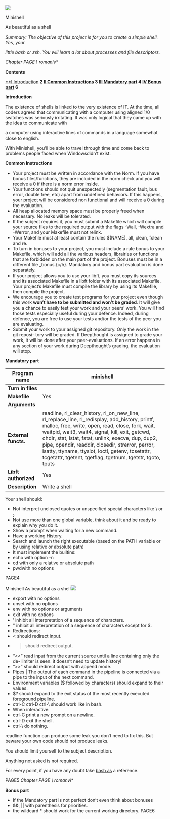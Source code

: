 ﻿![](Aspose.Words.edc1f137-3bfc-490a-af28-8dbe3ff06195.001.png)

Minishell

As beautiful as a shell

*Summary: The objective of this project is for you to create a simple shell. Yes, your*

*little bash or zsh. You will learn a lot about processes and file descriptors.*

**Chapter PAGE \\* romaniv**

**Contents**

[**I Introduction](#_page2_x72.00_y72.00) **2 [II Common Instructions](#_page3_x72.00_y72.00) 3 [III Mandatory part](#_page4_x72.00_y72.00) 4 [IV Bonus part](#_page6_x72.00_y74.49) 6**

**Introduction**

The existence of shells is linked to the very existence of IT. At the time, all coders agreed that communicating with a computer using aligned 1/0 switches was seriously irritating. It was only logical that they came up with the idea to communicate with

a computer using interactive lines of commands in a language somewhat close to english.

With Minishell, you’ll be able to travel through time and come back to problems people faced when Windowsdidn’t exist.

**Common Instructions**

- Your project must be written in accordance with the Norm. If you have bonus files/functions, they are included in the norm check and you will receive a 0 if there is a norm error inside.
- Your functions should not quit unexpectedly (segmentation fault, bus error, double free, etc) apart from undefined behaviors. If this happens, your project will be considered non functional and will receive a 0 during the evaluation.
- All heap allocated memory space must be properly freed when necessary. No leaks will be tolerated.
- If the subject requires it, you must submit a Makefile which will compile your source files to the required output with the flags -Wall, -Wextra and -Werror, and your Makefile must not relink.
- Your Makefile must at least contain the rules $(NAME), all, clean, fclean and re.
- To turn in bonuses to your project, you must include a rule bonus to your Makefile, which will add all the various headers, librairies or functions that are forbidden on the main part of the project. Bonuses must be in a different file \_bonus.{c/h}. Mandatory and bonus part evaluation is done separately.
- If your project allows you to use your libft, you must copy its sources and its associated Makefile in a libft folder with its associated Makefile. Your project’s Makefile must compile the library by using its Makefile, then compile the project.
- We encourage you to create test programs for your project even though this work **won’t have to be submitted and won’t be graded**. It will give you a chance to easily test your work and your peers’ work. You will find those tests especially useful during your defence. Indeed, during defence, you are free to use your tests and/or the tests of the peer you are evaluating.
- Submit your work to your assigned git repository. Only the work in the git reposi- tory will be graded. If Deepthought is assigned to grade your work, it will be done after your peer-evaluations. If an error happens in any section of your work during Deepthought’s grading, the evaluation will stop.

**Mandatory part**



|**Program name**|minishell|
| - | - |
|**Turn in files**||
|**Makefile**|Yes|
|**Arguments**||
|**External functs.**|readline, rl\_clear\_history, rl\_on\_new\_line, rl\_replace\_line, rl\_redisplay, add\_history, printf, malloc, free, write, open, read, close, fork, wait, waitpid, wait3, wait4, signal, kill, exit, getcwd, chdir, stat, lstat, fstat, unlink, execve, dup, dup2, pipe, opendir, readdir, closedir, strerror, perror, isatty, ttyname, ttyslot, ioctl, getenv, tcsetattr, tcgetattr, tgetent, tgetflag, tgetnum, tgetstr, tgoto, tputs|
|**Libft authorized**|Yes|
|**Description**|Write a shell|
Your shell should:

- Not interpret unclosed quotes or unspecified special characters like \ or ;.
- Not use more than one global variable, think about it and be ready to explain why you do it.
- Show a prompt when waiting for a new command.
- Have a working History.
- Search and launch the right executable (based on the PATH variable or by using relative or absolute path)
- It must implement the builtins:
- echo with option -n
- cd with only a relative or absolute path
- pwdwith no options

PAGE4

Minishell As beautiful as a shell![](Aspose.Words.edc1f137-3bfc-490a-af28-8dbe3ff06195.002.png)

- export with no options
- unset with no options
- env with no options or arguments
- exit with no options
- ’ inhibit all interpretation of a sequence of characters.
- " inhibit all interpretation of a sequence of characters except for $.
- Redirections:
- < should redirect input.
- > should redirect output.
- “<<” read input from the current source until a line containing only the de- limiter is seen. it doesn’t need to update history!
- “>>” should redirect output with append mode.
- Pipes | The output of each command in the pipeline is connected via a pipe to the input of the next command.
- Environment variables ($ followed by characters) should expand to their values.
- $? should expand to the exit status of the most recently executed foreground pipeline.
- ctrl-C ctrl-D ctrl-\ should work like in bash.
- When interactive:
- ctrl-C print a new prompt on a newline.
- ctrl-D exit the shell.
- ctrl-\ do nothing.

readline function can produce some leak you don’t need to fix this. But beware your own code should not produce leaks.

You should limit yourself to the subject description.

Anything not asked is not required.

For every point, if you have any doubt take [bash as](https://www.gnu.org/savannah-checkouts/gnu/bash/manual/) a reference.

PAGE5
**Chapter PAGE \\* romanvi**

**Bonus part**

- If the Mandatory part is not perfect don’t even think about bonuses
- &&, || with parenthesis for priorities.
- the wildcard \* should work for the current working directory.
PAGE6
